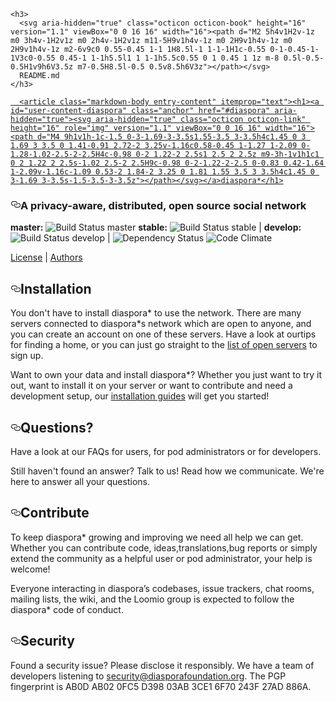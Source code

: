 
    <h3>
      <svg aria-hidden="true" class="octicon octicon-book" height="16" version="1.1" viewBox="0 0 16 16" width="16"><path d="M2 5h4v1H2v-1z m0 3h4v-1H2v1z m0 2h4v-1H2v1z m11-5H9v1h4v-1z m0 2H9v1h4v-1z m0 2H9v1h4v-1z m2-6v9c0 0.55-0.45 1-1 1H8.5l-1 1-1-1H1c-0.55 0-1-0.45-1-1V3c0-0.55 0.45-1 1-1h5.5l1 1 1-1h5.5c0.55 0 1 0.45 1 1z m-8 0.5l-0.5-0.5H1v9h6V3.5z m7-0.5H8.5l-0.5 0.5v8.5h6V3z"></path></svg>
      README.md
    </h3>

  <a href="https://pgp.mit.edu/pks/lookup?op=get&amp;search=0x6F70243F27AD886A">


      <article class="markdown-body entry-content" itemprop="text"><h1><a id="user-content-diaspora" class="anchor" href="#diaspora" aria-hidden="true"><svg aria-hidden="true" class="octicon octicon-link" height="16" role="img" version="1.1" viewBox="0 0 16 16" width="16"><path d="M4 9h1v1h-1c-1.5 0-3-1.69-3-3.5s1.55-3.5 3-3.5h4c1.45 0 3 1.69 3 3.5 0 1.41-0.91 2.72-2 3.25v-1.16c0.58-0.45 1-1.27 1-2.09 0-1.28-1.02-2.5-2-2.5H4c-0.98 0-2 1.22-2 2.5s1 2.5 2 2.5z m9-3h-1v1h1c1 0 2 1.22 2 2.5s-1.02 2.5-2 2.5H9c-0.98 0-2-1.22-2-2.5 0-0.83 0.42-1.64 1-2.09v-1.16c-1.09 0.53-2 1.84-2 3.25 0 1.81 1.55 3.5 3 3.5h4c1.45 0 3-1.69 3-3.5s-1.5-3.5-3-3.5z"></path></svg></a>diaspora*</h1>

<h3><a id="user-content-a-privacy-aware-distributed-open-source-social-network" class="anchor" href="#a-privacy-aware-distributed-open-source-social-network" aria-hidden="true"><svg aria-hidden="true" class="octicon octicon-link" height="16" role="img" version="1.1" viewBox="0 0 16 16" width="16"><path d="M4 9h1v1h-1c-1.5 0-3-1.69-3-3.5s1.55-3.5 3-3.5h4c1.45 0 3 1.69 3 3.5 0 1.41-0.91 2.72-2 3.25v-1.16c0.58-0.45 1-1.27 1-2.09 0-1.28-1.02-2.5-2-2.5H4c-0.98 0-2 1.22-2 2.5s1 2.5 2 2.5z m9-3h-1v1h1c1 0 2 1.22 2 2.5s-1.02 2.5-2 2.5H9c-0.98 0-2-1.22-2-2.5 0-0.83 0.42-1.64 1-2.09v-1.16c-1.09 0.53-2 1.84-2 3.25 0 1.81 1.55 3.5 3 3.5h4c1.45 0 3-1.69 3-3.5s-1.5-3.5-3-3.5z"></path></svg></a>A privacy-aware, distributed, open source social network</h3>

<p><strong>master:</strong> <img src="https://camo.githubusercontent.com/9b7b1691edd3c75c73742c8684ee97411d65751f/68747470733a2f2f7365637572652e7472617669732d63692e6f72672f64696173706f72612f64696173706f72612e706e673f6272616e63683d6d6173746572" alt="Build Status master" data-canonical-src="https://secure.travis-ci.org/diaspora/diaspora.png?branch=master" style="max-width:100%;"></a>
<strong>stable:</strong> <img src="https://camo.githubusercontent.com/626e93ecb12855764002020ec80bc44c5142286a/68747470733a2f2f7365637572652e7472617669732d63692e6f72672f64696173706f72612f64696173706f72612e706e673f6272616e63683d737461626c65" alt="Build Status stable" data-canonical-src="https://secure.travis-ci.org/diaspora/diaspora.png?branch=stable" style="max-width:100%;"></a> |
<strong>develop:</strong> <img src="https://camo.githubusercontent.com/1ed644ea5c44f46755b7a1bc0fd429be928bd14c/68747470733a2f2f7365637572652e7472617669732d63692e6f72672f64696173706f72612f64696173706f72612e706e673f6272616e63683d646576656c6f70" alt="Build Status develop" data-canonical-src="https://secure.travis-ci.org/diaspora/diaspora.png?branch=develop" style="max-width:100%;"></a> |
<img src="https://camo.githubusercontent.com/738e306aafa6ef1aba60a438fd359eac2f412d4a/68747470733a2f2f67656d6e617369756d2e636f6d2f64696173706f72612f64696173706f72612e706e673f747261766973" alt="Dependency Status" data-canonical-src="https://gemnasium.com/diaspora/diaspora.png?travis" style="max-width:100%;"></a>
<img src="https://camo.githubusercontent.com/6d71ebdd8af27e7eb5f0411bf4ab5dbe01cdf2f6/68747470733a2f2f636f6465636c696d6174652e636f6d2f6769746875622f64696173706f72612f64696173706f72612e706e67" alt="Code Climate" data-canonical-src="https://codeclimate.com/github/diaspora/diaspora.png" style="max-width:100%;"></a></p>

<a href="/COPYRIGHT.md">License</a> |
<a href="/CONTRIBUTING.md">Authors</a></p>

<h2><a id="user-content-installation" class="anchor" href="#installation" aria-hidden="true"><svg aria-hidden="true" class="octicon octicon-link" height="16" role="img" version="1.1" viewBox="0 0 16 16" width="16"><path d="M4 9h1v1h-1c-1.5 0-3-1.69-3-3.5s1.55-3.5 3-3.5h4c1.45 0 3 1.69 3 3.5 0 1.41-0.91 2.72-2 3.25v-1.16c0.58-0.45 1-1.27 1-2.09 0-1.28-1.02-2.5-2-2.5H4c-0.98 0-2 1.22-2 2.5s1 2.5 2 2.5z m9-3h-1v1h1c1 0 2 1.22 2 2.5s-1.02 2.5-2 2.5H9c-0.98 0-2-1.22-2-2.5 0-0.83 0.42-1.64 1-2.09v-1.16c-1.09 0.53-2 1.84-2 3.25 0 1.81 1.55 3.5 3 3.5h4c1.45 0 3-1.69 3-3.5s-1.5-3.5-3-3.5z"></path></svg></a>Installation</h2>

<p>You don't have to install diaspora* to use the network. There are many servers connected to diaspora*s network which are open to anyone, and you can create an account on one of these servers. Have a look at ourtips for finding a home</a>, or you can just go straight to the <a href="http://podupti.me">list of open servers</a> to sign up.</p>

<p>Want to own your data and install diaspora*? Whether you just want to try it out, want to install it on your server or want to contribute and need a development setup, our <a href="https://wiki.diasporafoundation.org/Installation">installation guides</a> will get you started!</p>

<h2><a id="user-content-questions" class="anchor" href="#questions" aria-hidden="true"><svg aria-hidden="true" class="octicon octicon-link" height="16" role="img" version="1.1" viewBox="0 0 16 16" width="16"><path d="M4 9h1v1h-1c-1.5 0-3-1.69-3-3.5s1.55-3.5 3-3.5h4c1.45 0 3 1.69 3 3.5 0 1.41-0.91 2.72-2 3.25v-1.16c0.58-0.45 1-1.27 1-2.09 0-1.28-1.02-2.5-2-2.5H4c-0.98 0-2 1.22-2 2.5s1 2.5 2 2.5z m9-3h-1v1h1c1 0 2 1.22 2 2.5s-1.02 2.5-2 2.5H9c-0.98 0-2-1.22-2-2.5 0-0.83 0.42-1.64 1-2.09v-1.16c-1.09 0.53-2 1.84-2 3.25 0 1.81 1.55 3.5 3 3.5h4c1.45 0 3-1.69 3-3.5s-1.5-3.5-3-3.5z"></path></svg></a>Questions?</h2>

<p>Have a look at our FAQs for users</a>, for pod administrators</a> or for developers</a>.</p>

<p>Still haven't found an answer? Talk to us! Read how we communicate</a>. We're here to answer all your questions.</p>

<h2><a id="user-content-contribute" class="anchor" href="#contribute" aria-hidden="true"><svg aria-hidden="true" class="octicon octicon-link" height="16" role="img" version="1.1" viewBox="0 0 16 16" width="16"><path d="M4 9h1v1h-1c-1.5 0-3-1.69-3-3.5s1.55-3.5 3-3.5h4c1.45 0 3 1.69 3 3.5 0 1.41-0.91 2.72-2 3.25v-1.16c0.58-0.45 1-1.27 1-2.09 0-1.28-1.02-2.5-2-2.5H4c-0.98 0-2 1.22-2 2.5s1 2.5 2 2.5z m9-3h-1v1h1c1 0 2 1.22 2 2.5s-1.02 2.5-2 2.5H9c-0.98 0-2-1.22-2-2.5 0-0.83 0.42-1.64 1-2.09v-1.16c-1.09 0.53-2 1.84-2 3.25 0 1.81 1.55 3.5 3 3.5h4c1.45 0 3-1.69 3-3.5s-1.5-3.5-3-3.5z"></path></svg></a>Contribute</h2>

<p>To keep diaspora*  growing and improving we need all help we can get. Whether you can contribute code</a>, ideas</a>,translations</a>,bug reports</a> or simply extend the community as a helpful user</a> or pod administrator</a>, your help is welcome!</p>

<p>Everyone interacting in diaspora’s codebases, issue trackers, chat rooms, mailing lists, the wiki, and the Loomio group is expected to follow the diaspora* code of conduct</a>.</p>

<h2><a id="user-content-security" class="anchor" href="#security" aria-hidden="true"><svg aria-hidden="true" class="octicon octicon-link" height="16" role="img" version="1.1" viewBox="0 0 16 16" width="16"><path d="M4 9h1v1h-1c-1.5 0-3-1.69-3-3.5s1.55-3.5 3-3.5h4c1.45 0 3 1.69 3 3.5 0 1.41-0.91 2.72-2 3.25v-1.16c0.58-0.45 1-1.27 1-2.09 0-1.28-1.02-2.5-2-2.5H4c-0.98 0-2 1.22-2 2.5s1 2.5 2 2.5z m9-3h-1v1h1c1 0 2 1.22 2 2.5s-1.02 2.5-2 2.5H9c-0.98 0-2-1.22-2-2.5 0-0.83 0.42-1.64 1-2.09v-1.16c-1.09 0.53-2 1.84-2 3.25 0 1.81 1.55 3.5 3 3.5h4c1.45 0 3-1.69 3-3.5s-1.5-3.5-3-3.5z"></path></svg></a>Security</h2>

<p>Found a security issue? Please disclose it responsibly. We have a team of developers listening to <a href="mailto:security@olegprin.org">security@diasporafoundation.org</a>. The PGP fingerprint is AB0D AB02 0FC5 D398 03AB 3CE1 6F70 243F 27AD 886A</a>.</p>
</article>
  

  <a href="https://pgp.mit.edu/pks/lookup?op=get&amp;search=0x6F70243F27AD886A">